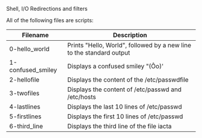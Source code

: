 Shell, I/O Redirections and filters



All of the following files are scripts:

| Filename | Description |
| -------- | ----------- |
| 0-hello_world | Prints "Hello, World", followed by a new line to the standard output |
| 1-confused_smiley | Displays a confused smiley "(Ôo)' |
| 2-hellofile | Displays the content of the /etc/passwdfile |
| 3-twofiles | Displays the content of /etc/passwd and /etc/hosts |
| 4-lastlines | Displays the last 10 lines of /etc/passwd |
| 5-firstlines | Displays the first 10 lines of /etc/passwd |
| 6-third_line | Displays the third line of the file iacta |

